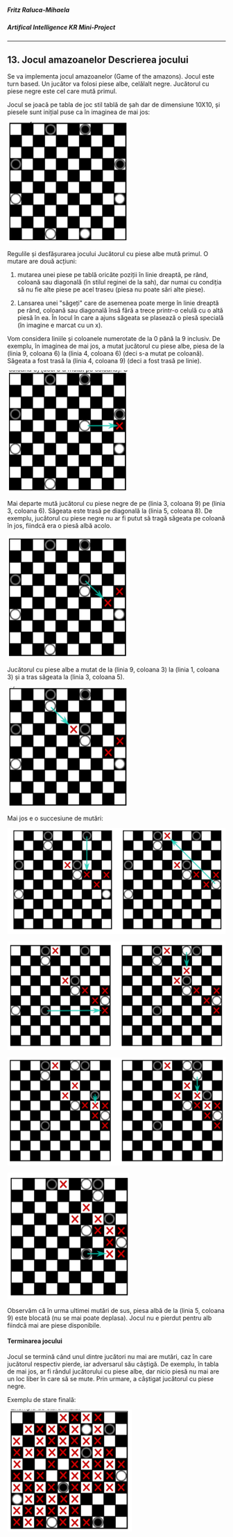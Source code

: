 ##### Fritz Raluca-Mihaela
##### Artifical Intelligence KR Mini-Project

---

## 13. Jocul amazoanelor Descrierea jocului
    
Se va implementa jocul amazoanelor (Game of the amazons). Jocul este turn based. Un jucător va folosi piese albe, celălalt negre. Jucătorul cu piese negre este cel care mută primul.  

Jocul se joacă pe tabla de joc stil tablă de șah dar de dimensiune 10X10, și piesele sunt inițial puse ca în imaginea
de mai jos:

![Figura1](images/fig1.jpg)  

Regulile și desfășurarea jocului Jucătorul cu piese albe mută primul. O mutare are două acțiuni:   

1. mutarea unei piese pe tablă oricâte poziții în linie dreaptă, pe rând, coloană sau diagonală (în stilul reginei de la sah), dar numai cu condiția să nu fie alte piese pe acel traseu (piesa nu poate sări alte piese).  

2. Lansarea unei "săgeți" care de asemenea poate merge în linie dreaptă pe rând, coloană sau diagonală însă fără a trece printr-o celulă cu o altă piesă în ea. În locul în care a ajuns săgeata se plasează o piesă specială (în imagine e marcat cu un x).  
   
Vom considera liniile și coloanele numerotate de la 0 până la 9 inclusiv.
De exemplu, în imaginea de mai jos, a mutat jucătorul cu piese albe, piesa de la (linia 9, coloana 6) la (linia 4, coloana 6) (deci s-a mutat pe coloană). Săgeata a fost trasă la (linia 4, coloana 9) (deci a fost trasă pe linie).  

![Figura2](images/fig2.jpg)   

Mai departe mută jucătorul cu piese negre de pe (linia 3, coloana 9) pe (linia 3, coloana 6). Săgeata este trasă pe diagonală la (linia 5, coloana 8). De exemplu, jucătorul cu piese negre nu ar fi putut să tragă săgeata pe coloană în jos, fiindcă era o piesă albă acolo.   

![Figura3](images/fig3.jpg)  

Jucătorul cu piese albe a mutat de la (linia 9, coloana 3) la (linia 1, coloana 3) și a tras săgeata la (linia 3, coloana 5).  

![Figura4](images/fig4.jpg)   

Mai jos e o succesiune de mutări:  

![Figura5](images/fig5.jpg)  

![Figura6](images/fig6.jpg)  

![Figura7](images/fig7.jpg)  

![Figura8](images/fig8.jpg)  

Observăm că în urma ultimei mutări de sus, piesa albă de la (linia 5, coloana 9) este blocată (nu se mai poate deplasa). Jocul nu e pierdut pentru alb fiindcă mai are piese disponibile.

#### Terminarea jocului

Jocul se termină când unul dintre jucători nu mai are mutări, caz în care jucătorul respectiv pierde, iar adversarul său câștigă. De exemplu, în tabla de mai jos, ar fi rândul jucătorului cu piese albe, dar nicio piesă nu mai are un loc liber în care să se mute. Prin urmare, a câștigat jucătorul cu piese negre.  

Exemplu de stare finală:  

![Figura9](images/fig9.jpg)  


